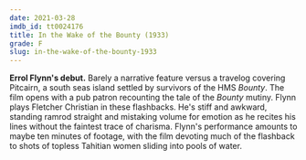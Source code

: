 ```yaml
---
date: 2021-03-28
imdb_id: tt0024176
title: In the Wake of the Bounty (1933)
grade: F
slug: in-the-wake-of-the-bounty-1933
---
```


**Errol Flynn's debut.** Barely a narrative feature versus a travelog covering Pitcairn, a south seas island settled by survivors of the HMS _Bounty_. The film opens with a pub patron recounting the tale of the _Bounty_ mutiny. Flynn plays Fletcher Christian in these flashbacks. He's stiff and awkward, standing ramrod straight and mistaking volume for emotion as he recites his lines without the faintest trace of charisma. Flynn's performance amounts to maybe ten minutes of footage, with the film devoting much of the flashback to shots of topless Tahitian women sliding into pools of water.